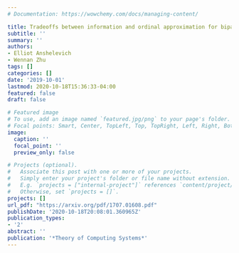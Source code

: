 ```yaml
---
# Documentation: https://wowchemy.com/docs/managing-content/

title: Tradeoffs between information and ordinal approximation for bipartite matching
subtitle: ''
summary: ''
authors:
- Elliot Anshelevich
- Wennan Zhu
tags: []
categories: []
date: '2019-10-01'
lastmod: 2020-10-18T15:36:33-04:00
featured: false
draft: false

# Featured image
# To use, add an image named `featured.jpg/png` to your page's folder.
# Focal points: Smart, Center, TopLeft, Top, TopRight, Left, Right, BottomLeft, Bottom, BottomRight.
image:
  caption: ''
  focal_point: ''
  preview_only: false

# Projects (optional).
#   Associate this post with one or more of your projects.
#   Simply enter your project's folder or file name without extension.
#   E.g. `projects = ["internal-project"]` references `content/project/deep-learning/index.md`.
#   Otherwise, set `projects = []`.
projects: []
url_pdf: "https://arxiv.org/pdf/1707.01608.pdf"
publishDate: '2020-10-18T20:08:01.360965Z'
publication_types:
- '2'
abstract: ''
publication: '*Theory of Computing Systems*'
---
```


